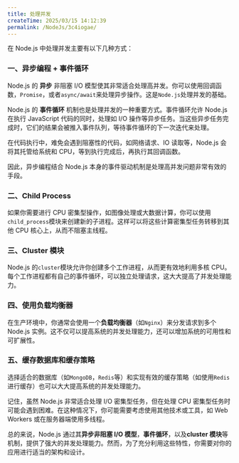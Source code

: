 ```yaml
---
title: 处理并发
createTime: 2025/03/15 14:12:39
permalink: /NodeJs/3c4iogae/
---
```


在 Node.js 中处理并发主要有以下几种方式：

### 一、异步编程 + 事件循环

Node.js 的 **异步** 非阻塞 I/O 模型使其非常适合处理高并发。你可以使用回调函数，`Promise`，或者`async/await`来处理异步操作。这是`Node.js`处理并发的基础。

Node.js 的 **事件循环** 机制也是处理并发的一种重要方式。事件循环允许 Node.js 在执行 JavaScript 代码的同时，处理如 I/O 操作等异步任务。当这些异步任务完成时，它们的结果会被推入事件队列，等待事件循环的下一次迭代来处理。

在代码执行中，难免会遇到阻塞性的代码，如网络请求、IO 读取等，Node.js 会将其托管给系统和 CPU，等到执行完成后，再执行其回调函数。

因此，异步编程结合 Node.js 本身的事件驱动机制是处理高并发问题非常有效的手段。

### 二、Child Process

如果你需要进行 CPU 密集型操作，如图像处理或大数据计算，你可以使用`child_process`模块来创建新的子进程。这样可以将这些计算密集型任务转移到其他 CPU 核心上，从而不阻塞主线程。

### 三、Cluster 模块

Node.js 的`cluster`模块允许你创建多个工作进程，从而更有效地利用多核 CPU。每个工作进程都有自己的事件循环，可以独立处理请求，这大大提高了并发处理能力。

### 四、使用负载均衡器

在生产环境中，你通常会使用一个**负载均衡器**（如`Nginx`）来分发请求到多个 Node.js 实例。这不仅可以提高系统的并发处理能力，还可以增加系统的可用性和可扩展性。

### 五、缓存数据库和缓存策略

选择适合的数据库（如`MongoDB`，`Redis`等）和实现有效的缓存策略（如使用`Redis`进行缓存）也可以大大提高系统的并发处理能力。

记住，虽然 Node.js 非常适合处理 I/O 密集型任务，但在处理 CPU 密集型任务时可能会遇到困难。在这种情况下，你可能需要考虑使用其他技术或工具，如 Web Workers 或在服务器端使用多线程。

总的来说，Node.js 通过其**异步非阻塞 I/O 模型**，**事件循环**，以及**cluster 模块**等机制，提供了强大的并发处理能力。然而，为了充分利用这些特性，你需要对你的应用进行适当的架构和设计。
